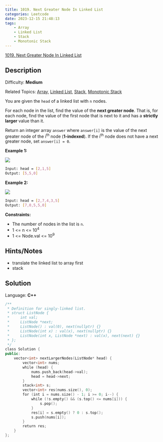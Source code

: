 ```yaml
---
title: 1019. Next Greater Node In Linked List
categories: Leetcode
date: 2023-12-15 21:48:13
tags:
    - Array
    - Linked List
    - Stack
    - Monotonic Stack
---
```


[1019\. Next Greater Node In Linked List](https://leetcode.com/problems/next-greater-node-in-linked-list/)

## Description

Difficulty: **Medium**

Related Topics: [Array](https://leetcode.com/tag/https://leetcode.com/tag/array//), [Linked List](https://leetcode.com/tag/https://leetcode.com/tag/linked-list//), [Stack](https://leetcode.com/tag/https://leetcode.com/tag/stack//), [Monotonic Stack](https://leetcode.com/tag/https://leetcode.com/tag/monotonic-stack//)

You are given the `head` of a linked list with `n` nodes.

For each node in the list, find the value of the **next greater node**. That is, for each node, find the value of the first node that is next to it and has a **strictly larger** value than it.

Return an integer array `answer` where `answer[i]` is the value of the next greater node of the i<sup>th</sup> node (**1-indexed**). If the i<sup>th</sup> node does not have a next greater node, set `answer[i] = 0`.

**Example 1:**

![](https://assets.leetcode.com/uploads/2021/08/05/linkedlistnext1.jpg)

```bash
Input: head = [2,1,5]
Output: [5,5,0]
```

**Example 2:**

![](https://assets.leetcode.com/uploads/2021/08/05/linkedlistnext2.jpg)

```bash
Input: head = [2,7,4,3,5]
Output: [7,0,5,5,0]
```

**Constraints:**

* The number of nodes in the list is `n`.
* 1 <= n <= 10<sup>4</sup>
* 1 <= Node.val <= 10<sup>9</sup>

## Hints/Notes

* translate the linked list to array first
* stack

## Solution

Language: **C++**

```C++
/**
 * Definition for singly-linked list.
 * struct ListNode {
 *     int val;
 *     ListNode *next;
 *     ListNode() : val(0), next(nullptr) {}
 *     ListNode(int x) : val(x), next(nullptr) {}
 *     ListNode(int x, ListNode *next) : val(x), next(next) {}
 * };
 */
class Solution {
public:
    vector<int> nextLargerNodes(ListNode* head) {
        vector<int> nums;
        while (head) {
            nums.push_back(head->val);
            head = head->next;
        }
        stack<int> s;
        vector<int> res(nums.size(), 0);
        for (int i = nums.size() - 1; i >= 0; i--) {
            while (!s.empty() && (s.top() <= nums[i])) {
                s.pop();
            }
            res[i] = s.empty() ? 0 : s.top();
            s.push(nums[i]);
        }
        return res;
    }
};
```
